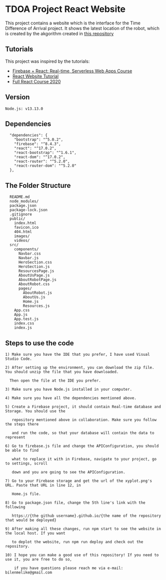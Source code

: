 # TDOA Project React Website
    
This project contains a website which is the interface for the Time Difference of Arrival project. It shows the latest location
of the robot, which is created by the akgorithm created in [this repository](https://github.com/melikebilen/TDOA_Project/tree/tdoaFirebase)

## Tutorials
This project was inspired by the tutorials:
* [Firebase + React: Real-time, Serverless Web Apps Course](https://frontendmasters.com/courses/firebase-react/)
* [React Website Tutorial](https://www.youtube.com/watch?v=I2UBjN5ER4s&t=1s )
* [Full React Course 2020](https://www.youtube.com/watch?v=4UZrsTqkcW4)

## Version
```
Node.js: v13.13.0
```

## Dependencies
```
  "dependencies": {
    "bootstrap": "^5.0.2",
    "firebase": "^8.4.3",
    "react": "^17.0.2",
    "react-bootstrap": "^1.6.1",
    "react-dom": "^17.0.2",
    "react-router": "^5.2.0",
    "react-router-dom": "^5.2.0"
  },
```

## The Folder Structure
```
  README.md
  node_modules/
  package.json
  package-lock.json
  .gitignore
  public/
    index.html
    favicon.ico
    404.html
    images/
    videos/
  src/
    components/
      Navbar.css
      Navbar.js
      HeroSection.css
      HeroSection.js
      ResourcesPage.js
      AboutUsPage.js
      AboutRobotPage.js
      AboutRobot.css
      pages/
        AboutRobot.js
        AboutUs.js
        Home.js
        Resources.js
    App.css
    App.js
    App.test.js
    index.css
    index.js
```

   ## Steps to use the code
   
    1) Make sure you have the IDE that you prefer, I have used Visual Studio Code.
   
    2) After setting up the environment, you can download the zip file. You should unzip the file that you have downloaded. 
    
      Then open the file at the IDE you prefer.
    
    3) Make sure you have Node.js installed in your computer. 
    
    4) Make sure you have all the dependencies mentioned above.
    
    5) Create a Firebase project, it should contain Real-time database and Storage. You should use the
        
       repository mentioned above in collaboration. Make sure you follow the steps there
        
       and run the code, so that your database will contain the data to represent
       
    6) Go to firebase.js file and change the APIConfiguration, you should be able to find 
        
       what to replace it with in Firebase, navigate to your project, go to settings, scroll 
        
       down and you are going to see the APIConfiguration.
       
    7) Go to your Firebase storage and get the url of the xyplot.png's URL. Paste that URL in line 12, in 
    
       Home.js file.
       
    8) Go to package.json file, change the 5th line's link with the following 
       
       https://{the github username}.github.io/{the name of the repository that would be deployed} 
        
    9) After making all these changes, run npm start to see the website in the local host. If you want
    
       to deplot the website, run npm run deploy and check out the repository. 
      
    10) I hope you can make a good use of this repository! If you need to use it, you are free to do so, 
    
        if you have questions please reach me via e-mail: bilenmelike@gmail.com
   
     
